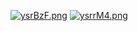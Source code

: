 [![ysrBzF.png](https://s3.ax1x.com/2021/02/14/ysrBzF.png)](https://imgchr.com/i/ysrBzF)
[![ysrrM4.png](https://s3.ax1x.com/2021/02/14/ysrrM4.png)](https://imgchr.com/i/ysrrM4)
